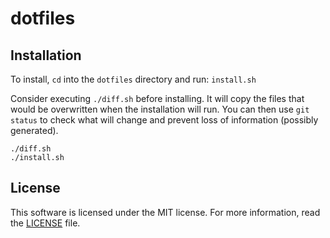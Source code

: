 # dotfiles

## Installation 

To install, `cd` into the `dotfiles` directory and run: `install.sh`

Consider executing `./diff.sh` before installing. It will copy the files that would be overwritten when the installation will run. You can then use `git status`
to check what will change and prevent loss of information (possibly generated).

```
./diff.sh
./install.sh
```

## License

This software is licensed under the MIT license. For more information, read the [LICENSE](LICENSE) file.